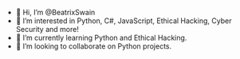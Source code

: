 - 👋 Hi, I’m @BeatrixSwain
- 👀 I’m interested in Python, C#, JavaScript, Ethical Hacking, Cyber Security and more!
- 🌱 I’m currently learning Python and Ethical Hacking.
- 💞️ I’m looking to collaborate on Python projects.
